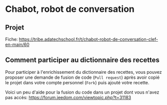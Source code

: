 # Chabot, robot de conversation

## Projet

Fiche: https://tribe.adatechschool.fr/t/chabot-robot-de-conversation-clef-en-main/60

## Comment participer au dictionnaire des recettes

Pour participer à l'enrichissement du dictionnaire des recettes, vous pouvez proposer une demande de fusion de code (`Pull request`) après avoir copié le projet dans votre compte personnel (`Fork`) puis ajouté votre recette.

Voici un peu d'aide pour la fusion du code dans un projet dont vous n'avez pas accès: https://forum.jeedom.com/viewtopic.php?t=31183
